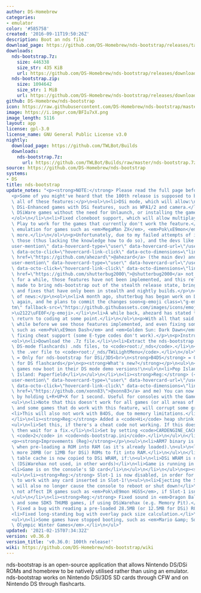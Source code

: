 ```yaml
---
author: DS-Homebrew
categories:
- emulator
color: '#585758'
created: '2016-09-11T19:50:26Z'
description: Boot an nds file
download_page: https://github.com/DS-Homebrew/nds-bootstrap/releases/tag/v0.36.0
downloads:
  nds-bootstrap.7z:
    size: 446338
    size_str: 435 KiB
    url: https://github.com/DS-Homebrew/nds-bootstrap/releases/download/v0.36.0/nds-bootstrap.7z
  nds-bootstrap.zip:
    size: 1094642
    size_str: 1 MiB
    url: https://github.com/DS-Homebrew/nds-bootstrap/releases/download/v0.36.0/nds-bootstrap.zip
github: DS-Homebrew/nds-bootstrap
icon: https://raw.githubusercontent.com/DS-Homebrew/nds-bootstrap/master/retail/assets/icon.bmp
image: https://i.imgur.com/BFIu7xX.png
image_length: 5116
layout: app
license: gpl-3.0
license_name: GNU General Public License v3.0
nightly:
  download_page: https://github.com/TWLBot/Builds
  downloads:
    nds-bootstrap.7z:
      url: https://github.com/TWLBot/Builds/raw/master/nds-bootstrap.7z
source: https://github.com/DS-Homebrew/nds-bootstrap
systems:
- DS
title: nds-bootstrap
update_notes: "<p><strong>NOTE:</strong> Please read the full page before downloading.</p>\n\
  <p>Some of you might've heard that the 100th release is supposed to bring one or\
  \ all of these features:</p>\n<ol>\n<li>DSi mode, which will allow:\n<ol>\n<li>Booting\
  \ DSi-Enhanced games with DSi features, such as WPA1/2 and camera.</li>\n<li>Booting\
  \ DSiWare games without the need for Unlaunch, or installing the game as a CIA.</li>\n\
  </ol>\n</li>\n<li>Fixed cloneboot support, which will allow multiplayer via Download\
  \ Play to work for the games that currently don't work the feature.</li>\n<li>Slot-2\
  \ emulation for games such as <em>MegaMan ZX</em>, <em>Pok\xE9mon</em> Gen 4, and\
  \ more.</li>\n</ol>\n<p>Unfortunately, due to my failed attempts of implementing\
  \ those (thus lacking the knowledge how to do so), and the devs like <a class=\"\
  user-mention\" data-hovercard-type=\"user\" data-hovercard-url=\"/users/ahezard/hovercard\"\
  \ data-octo-click=\"hovercard-link-click\" data-octo-dimensions=\"link_type:self\"\
  \ href=\"https://github.com/ahezard\">@ahezard</a> (the main dev) and <a class=\"\
  user-mention\" data-hovercard-type=\"user\" data-hovercard-url=\"/users/shutterbug2000/hovercard\"\
  \ data-octo-click=\"hovercard-link-click\" data-octo-dimensions=\"link_type:self\"\
  \ href=\"https://github.com/shutterbug2000\">@shutterbug2000</a> not being around\
  \ for a while, those features have not been implemented, and this release was solely\
  \ made to bring nds-bootstrap out of the stealth release state, bringing some features\
  \ and fixes that have only been in stealth and nightly builds.</p>\n<p>For a bit\
  \ of news:</p>\n<ol>\n<li>A month ago, shutterbug has began work on DSi mode once\
  \ again, and he plans to commit the changes soon<g-emoji class=\"g-emoji\" alias=\"\
  tm\" fallback-src=\"https://github.githubassets.com/images/icons/emoji/unicode/2122.png\"\
  >\u2122\uFE0F</g-emoji>.</li>\n<li>A while back, ahezard has stated that he will\
  \ return to coding at some point.</li>\n</ol>\n<p>With all that said, it'll be a\
  \ while before we see those features implemented, and even fixing some broken games,\
  \ such as <em>Pok\xE9mon Dash</em> and <em>Golden Sun: Dark Dawn</em>, as well as\
  \ fixing cheat support (some E-type codes don't work).</p>\n<p>Instructions:</p>\n\
  <ol>\n<li>Download the .7z file.</li>\n<li>Extract the nds-bootstrap (or B4DS, for\
  \ DS-mode flashcards) .nds files, to <code>root:/_nds</code>.</li>\n<li>Extract\
  \ the .ver file to <code>root:/_nds/TWiLightMenu</code>.</li>\n</ol>\n<p><strong>Reg</strong>\
  \ = Only for nds-bootstrap for DSi/3DS<br>\n<strong>B4DS</strong> = Only for nds-bootstrap\
  \ for DS flashcards</p>\n<p><strong>What's new?</strong></p>\n<ul>\n<li>Two DSiWare\
  \ games now boot in their DS mode demo versions!\n<ul>\n<li>Pop Island</li>\n<li>Pop\
  \ Island: Paperfield</li>\n</ul>\n</li>\n<li><strong>Reg:</strong> (<a class=\"\
  user-mention\" data-hovercard-type=\"user\" data-hovercard-url=\"/users/xonn83/hovercard\"\
  \ data-octo-click=\"hovercard-link-click\" data-octo-dimensions=\"link_type:self\"\
  \ href=\"https://github.com/xonn83\">@xonn83</a> and me) You can now swap the screens\
  \ by holding L+R+UP+X for 1 second. Useful for consoles with the GameBoy Macro mod.\n\
  <ul>\n<li>Note that this doesn't work for all games (or all areas of the game),\
  \ and some games that do work with this feature, will corrupt some graphics.</li>\n\
  <li>This will also not work with B4DS, due to memory limitations.</li>\n</ul>\n\
  </li>\n<li><strong>Reg:</strong> Added a <code>Hi</code> heap shrink setting.\n\
  <ul>\n<li>Set this, if there's a cheat code not working. If this does not fix it,\
  \ then wait for a fix.</li>\n<li>Set by setting <code>CARDENGINE_CACHED</code> to\
  \ <code>2</code> in <code>nds-bootstrap.ini</code>.</li>\n</ul>\n</li>\n</ul>\n\
  <p><strong>Improvements (Reg)</strong></p>\n<ul>\n<li>ARM7 binary is now stripped\
  \ when pre-loading a ROM into RAM (as it's already loaded).\n<ul>\n<li>This allows\
  \ more 28MB (or 12MB for DSi) ROMs to fit into RAM.</li>\n</ul>\n</li>\n<li>FAT\
  \ table cache is now copied to DSi WRAM, if:\n<ul>\n<li>DSi WRAM is not mirrored\
  \ (DSiWarehax not used, in other words)</li>\n<li>Game is running in DS mode</li>\n\
  <li>Game is on the console's SD card</li>\n</ul>\n</li>\n</ul>\n<p><strong>Bug fixes</strong></p>\n\
  <ul>\n<li><strong>Reg:</strong> Slot-1 is now disabled, in order for sleep mode\
  \ to work with any card inserted in Slot-1!\n<ul>\n<li>Ejecting the Slot-1 card\
  \ will also no longer cause the console to reboot or shut down!</li>\n<li>This does\
  \ not affect IR games such as <em>Pok\xE9mon HGSS</em>, if Slot-1 isn't empty.</li>\n\
  </ul>\n</li>\n<li><strong>Reg:</strong> Fixed sound in <em>Dragon Ball Z: Goku Densetsu</em>\
  \ and some SDK5 THUMB games, if using DSiWarehax (e.g. Memory Pit).</li>\n<li><strong>Reg:</strong>\
  \ Fixed a bug with reading a pre-loaded 28.5MB (or 12.5MB for DSi) ROM from RAM.</li>\n\
  <li>Fixed long-standing bug with overlay pack size calculation.</li>\n</ul>\n<p><strong>Regression</strong></p>\n\
  <ul>\n<li>Some games have stopped booting, such as <em>Mario &amp; Sonic at the\
  \ Olympic Winter Games</em>.</li>\n</ul>"
updated: '2021-02-15T07:34:32Z'
version: v0.36.0
version_title: 'v0.36.0: 100th release!'
wiki: https://github.com/DS-Homebrew/nds-bootstrap/wiki
---
```

nds-bootstrap is an open-source application that allows Nintendo DS/DSi ROMs and homebrew to be natively utilised rather than using an emulator. nds-bootstrap works on Nintendo DSi/3DS SD cards through CFW and on Nintendo DS through flashcarts.